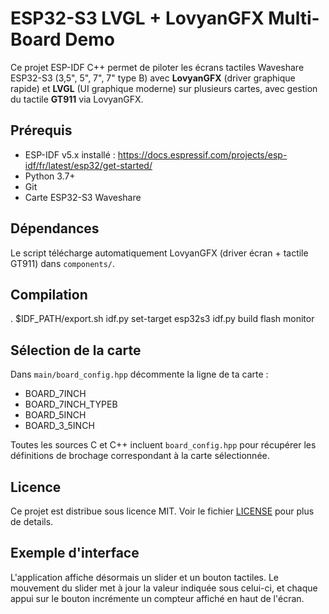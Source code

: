 # ESP32-S3 LVGL + LovyanGFX Multi-Board Demo

Ce projet ESP-IDF C++ permet de piloter les écrans tactiles Waveshare ESP32-S3 (3,5", 5", 7", 7" type B) avec **LovyanGFX** (driver graphique rapide) et **LVGL** (UI graphique moderne) sur plusieurs cartes, avec gestion du tactile **GT911** via LovyanGFX.

## Prérequis

- ESP-IDF v5.x installé : https://docs.espressif.com/projects/esp-idf/fr/latest/esp32/get-started/
- Python 3.7+
- Git
- Carte ESP32-S3 Waveshare

## Dépendances

Le script télécharge automatiquement LovyanGFX (driver écran + tactile GT911) dans `components/`.

## Compilation

. $IDF_PATH/export.sh
idf.py set-target esp32s3
idf.py build flash monitor

## Sélection de la carte

Dans `main/board_config.hpp` décommente la ligne de ta carte :
- BOARD_7INCH
- BOARD_7INCH_TYPEB
- BOARD_5INCH
- BOARD_3_5INCH

Toutes les sources C et C++ incluent `board_config.hpp` pour récupérer
les définitions de brochage correspondant à la carte sélectionnée.

## Licence

Ce projet est distribue sous licence MIT. Voir le fichier [LICENSE](LICENSE) pour plus de details.

## Exemple d'interface

L'application affiche désormais un slider et un bouton tactiles.
Le mouvement du slider met à jour la valeur indiquée sous celui-ci,
et chaque appui sur le bouton incrémente un compteur affiché en haut
de l'écran.
